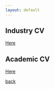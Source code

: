 ```yaml
---
layout: default
---
```


## Industry CV

[Here](/pdf/CV_krojas_up.pdf)

## Academic CV

[Here](/pdf/cv.pdf)

[back](./)
